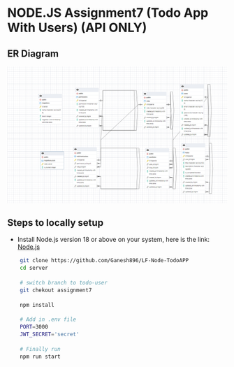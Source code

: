 # NODE.JS Assignment7 (Todo App With Users) (API ONLY)

## ER Diagram

![logo](./server/public/todo-app-er-diagram.png)

## Steps to locally setup

-   Install Node.js version 18 or above on your system, here is the link: [Node.js](https://nodejs.org/en)

```sh
    git clone https://github.com/Ganesh896/LF-Node-TodoAPP
    cd server

    # switch branch to todo-user
    git chekout assignment7

    npm install

    # Add in .env file
    PORT=3000
    JWT_SECRET='secret'

    # Finally run
    npm run start
```
